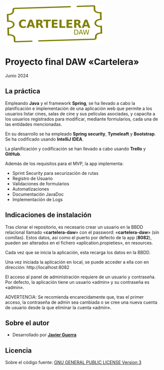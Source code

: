 ![Logo Cartelera](src/main/resources/static/img/logo.svg)  

# Proyecto final DAW «Cartelera»

Junio 2024

## La práctica

Empleando **Java** y el framework **Spring**, se ha llevado a cabo la planificación e implementación de una aplicación web que permite a los usuarios listar cines, salas de cine y sus películas asociadas, y capacita a los usuarios registrados para modificar, mediante formularios, cada una de las entidades mencionadas.

En su desarrollo se ha empleado **Spring security**, **Tymeleaft** y **Bootstrap**. Se ha codificado usando **IntelliJ IDEA**.

La planificación y codificación se han llevado a cabo usando **Trello** y **GitHub**.

Además de los requisitos para el MVP, la app implementa:

- Sprint Security para securización de rutas
- Registro de Usuario
- Validaciones de formularios
- Automatizaciones
- Documentación JavaDoc
- Implementación de Logs

## Indicaciones de instalación

Tras clonar el repositorio, es necesario crear un usuario en la BBDD relacional llamado «**cartelera-daw**» con el password: «**cartelera-daw**» (sin comillas). Estos datos, así como el puerto por defecto de la app (**8082**), pueden ser alterados en el fichero «aplication.propieties», en resources.

Cada vez que se inicia la aplicación, esta recarga los datos en la BBDD.

Una vez iniciada la aplicación en local, se puede acceder a ella con en dirección: http://localhost:8082

El acceso al panel de administración requiere de un usuario y contraseña. Por defecto, la aplicación tiene un usuario «admin» y su contraseña es «admin».

ADVERTENCIA: Se recomienda encarecidamente que, tras el primer acceso, la contraseña de admin sea cambiada o se cree una nueva cuenta de usuario desde la que eliminar la cuenta «admin».

## Sobre el autor

* Desarrollado por [**Javier Guerra**](https://javguerra.github.io/)

## Licencia

Sobre el código fuente: [GNU GENERAL PUBLIC LICENSE Version 3](LICENSE)
